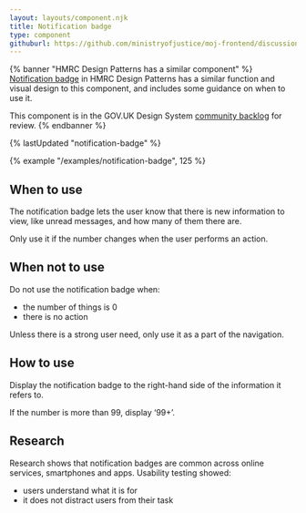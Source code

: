 ```yaml
---
layout: layouts/component.njk
title: Notification badge
type: component
githuburl: https://github.com/ministryofjustice/moj-frontend/discussions/706
---
```


{% banner "HMRC Design Patterns has a similar component" %}
[Notification badge](https://design.tax.service.gov.uk/hmrc-design-patterns/notification-badge/) in HMRC Design Patterns has a similar function and visual design to this component, and includes some guidance on when to use it.

This component is in the GOV.UK Design System [community backlog](https://design-system.service.gov.uk/community/backlog/) for review.
{% endbanner %}

{% lastUpdated "notification-badge" %}

{% example "/examples/notification-badge", 125 %}

## When to use

The notification badge lets the user know that there is new information to view, like unread messages, and how many of them there are.

Only use it if the number changes when the user performs an action.
## When not to use

Do not use the notification badge when:

- the number of things is 0
- there is no action

Unless there is a strong user need, only use it as a part of the navigation.

## How to use

Display the notification badge to the right-hand side of the information it refers to.

If the number is more than 99, display ‘99+’.
## Research

Research shows that notification badges are common across online services, smartphones and apps. Usability testing showed:

- users understand what it is for
- it does not distract users from their task
